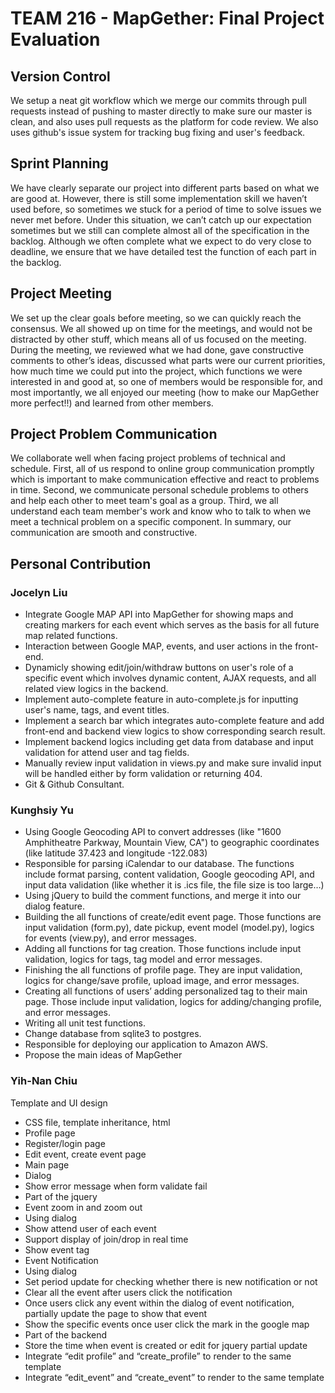# TEAM 216 - MapGether: Final Project Evaluation
## Version Control
We setup a neat git workflow which we merge our commits through pull requests
instead of pushing to master directly to make sure our master is clean, and
also uses pull requests as the platform for code review. We also uses github's
issue system for tracking bug fixing and user's feedback.

## Sprint Planning
We have clearly separate our project into different parts based on what we are
good at. However, there is still some implementation skill we haven’t used
before, so sometimes we stuck for a period of time to solve issues we never met
before. Under this situation, we can’t catch up our expectation sometimes but we
still can complete almost all of the specification in the backlog. Although we
often complete what we expect to do very close to deadline, we ensure that we
have detailed test the function of each part in the backlog.

## Project Meeting
We set up the clear goals before meeting, so we can quickly reach the consensus.
We all showed up on time for the meetings, and would not be distracted by other
stuff, which means all of us focused on the meeting. During the meeting, we
reviewed what we had done, gave constructive comments to other’s ideas, discussed
what parts were our current priorities, how much time we could put into the
project, which functions we were interested in and good at, so one of members
would be responsible for, and most importantly, we all enjoyed our meeting
(how to make our MapGether more perfect!!) and learned from other members.

## Project Problem Communication
We collaborate well when facing project problems of technical and schedule.
First, all of us respond to online group communication promptly which is
important to make communication effective and react to problems in time.
Second, we communicate personal schedule problems to others and help each other
to meet team's goal as a group.
Third, we all understand each team member's work and know who to talk to when
we meet a technical problem on a specific component.
In summary, our communication are smooth and constructive.

## Personal Contribution
### Jocelyn Liu
- Integrate Google MAP API into MapGether for showing maps and creating markers
for each event which serves as the basis for all future map related functions.
- Interaction between Google MAP, events, and user actions in the front-end.
- Dynamicly showing edit/join/withdraw buttons on user's role of a specific event
which involves dynamic content, AJAX requests, and all related view logics in the
backend.
- Implement auto-complete feature in auto-complete.js for inputting user's name,
tags, and event titles.
- Implement a search bar which integrates auto-complete feature and add front-end
and backend view logics to show corresponding search result.
- Implement backend logics including get data from database and input validation
for attend user and tag fields.
- Manually review input validation in views.py and make sure invalid input will
be handled either by form validation or returning 404.
- Git & Github Consultant.

### Kunghsiy Yu
- Using Google Geocoding API to convert addresses (like "1600 Amphitheatre
  Parkway, Mountain View, CA") to geographic coordinates (like latitude 37.423
  and longitude -122.083)
- Responsible for parsing iCalendar to our database. The functions include
format parsing, content validation, Google geocoding API, and input data
validation (like whether it is .ics file, the file size is too large…)
- Using jQuery to build the comment functions, and merge it into our dialog
  feature.
- Building the all functions of create/edit event page. Those functions are
  input validation (form.py), date pickup, event model (model.py), logics for
  events (view.py), and error messages.
- Adding all functions for tag creation. Those functions include input
  validation, logics for tags, tag model and error messages.
- Finishing the all functions of profile page. They are input validation,
  logics for change/save profile, upload image, and error messages.
- Creating all functions of users’ adding personalized tag to their main page.
  Those include input validation, logics for adding/changing profile, and error
  messages.
- Writing all unit test functions.
- Change database from sqlite3 to postgres.
- Responsible for deploying our application to Amazon AWS.
- Propose the main ideas of MapGether

### Yih-Nan Chiu
Template and UI design
- CSS file, template inheritance, html
- Profile page
- Register/login page
- Edit event, create event page
- Main page
- Dialog
- Show error message when form validate fail
- Part of the jquery
- Event zoom in and zoom out
- Using dialog
- Show attend user of each event
- Support display of join/drop in real time
- Show event tag
- Event Notification
- Using dialog
- Set period update for checking whether there is new notification or not
- Clear all the event after users click the notification
- Once users click any event within the dialog of event notification, partially
update the page to show that event
- Show the specific events once user click the mark in the google map
- Part of the backend
- Store the time when event is created or edit for jquery partial update
- Integrate “edit profile” and “create_profile” to render to the same template
- Integrate “edit_event” and “create_event” to render to the same template
